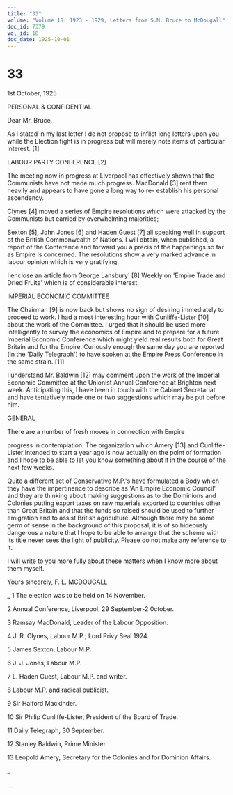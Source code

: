 ```yaml
---
title: "33"
volume: "Volume 18: 1923 - 1929, Letters from S.M. Bruce to McDougall"
doc_id: 7379
vol_id: 18
doc_date: 1925-10-01
---
```


# 33

1st October, 1925

PERSONAL &amp; CONFIDENTIAL

Dear Mr. Bruce,

As I stated in my last letter I do not propose to inflict long letters upon you while the Election fight is in progress but will merely note items of particular interest. [1]

LABOUR PARTY CONFERENCE [2]

The meeting now in progress at Liverpool has effectively shown that the Communists have not made much progress. MacDonald [3] rent them heavily and appears to have gone a long way to re- establish his personal ascendency.

Clynes [4] moved a series of Empire resolutions which were attacked by the Communists but carried by overwhelming majorities;

Sexton [5], John Jones [6] and Haden Guest [7] all speaking well in support of the British Commonwealth of Nations. I will obtain, when published, a report of the Conference and forward you a precis of the happenings so far as Empire is concerned. The resolutions show a very marked advance in labour opinion which is very gratifying.

I enclose an article from George Lansbury' [8] Weekly on 'Empire Trade and Dried Fruits' which is of considerable interest.

IMPERIAL ECONOMIC COMMITTEE

The Chairman [9] is now back but shows no sign of desiring immediately to proceed to work. I had a most interesting hour with Cunliffe-Lister [10] about the work of the Committee. I urged that it should be used more intelligently to survey the economics of Empire and to prepare for a future Imperial Economic Conference which might yield real results both for Great Britain and for the Empire. Curiously enough the same day you are reported (in the 'Daily Telegraph') to have spoken at the Empire Press Conference in the same strain. [11]

I understand Mr. Baldwin [12] may comment upon the work of the Imperial Economic Committee at the Unionist Annual Conference at Brighton next week. Anticipating this, I have been in touch with the Cabinet Secretariat and have tentatively made one or two suggestions which may be put before him.

GENERAL

There are a number of fresh moves in connection with Empire 

progress in contemplation. The organization which Amery [13] and Cunliffe-Lister intended to start a year ago is now actually on the point of formation and I hope to be able to let you know something about it in the course of the next few weeks.

Quite a different set of Conservative M.P.'s have formulated a Body which they have the impertinence to describe as 'An Empire Economic Council' and they are thinking about making suggestions as to the Dominions and Colonies putting export taxes on raw materials exported to countries other than Great Britain and that the funds so raised should be used to further emigration and to assist British agriculture. Although there may be some germ of sense in the background of this proposal, it is of so hideously dangerous a nature that I hope to be able to arrange that the scheme with its title never sees the light of publicity. Please do not make any reference to it.

I will write to you more fully about these matters when I know more about them myself.

Yours sincerely, F. L. MCDOUGALL 

_ 1 The election was to be held on 14 November.

2 Annual Conference, Liverpool, 29 September-2 0ctober.

3 Ramsay MacDonald, Leader of the Labour Opposition.

4 J. R. Clynes, Labour M.P.; Lord Privy Seal 1924.

5 James Sexton, Labour M.P.

6 J. J. Jones, Labour M.P.

7 L. Haden Guest, Labour M.P. and writer.

8 Labour M.P. and radical publicist.

9 Sir Halford Mackinder.

10 Sir Philip Cunliffe-Lister, President of the Board of Trade.

11 Daily Telegraph, 30 September.

12 Stanley Baldwin, Prime Minister.

13 Leopold Amery, Secretary for the Colonies and for Dominion Affairs.

_

__

